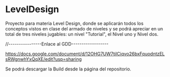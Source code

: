 # LevelDesign
Proyecto para materia Level Design, donde se aplicarán todos los conceptos vistos en clase del armado de niveles y se podrá apreciar en un total de tres niveles jugables: un nivel "Tutorial", el Nivel uno y  Nivel dos.


//----------------Enlace al GDD------------------

https://docs.google.com/document/d/12OHG7UW7tilCiqvo26bxFquodntzELsRWgnwhYxQqXE/edit?usp=sharing

Se podrá descargar la Build desde la página del repositorio.
